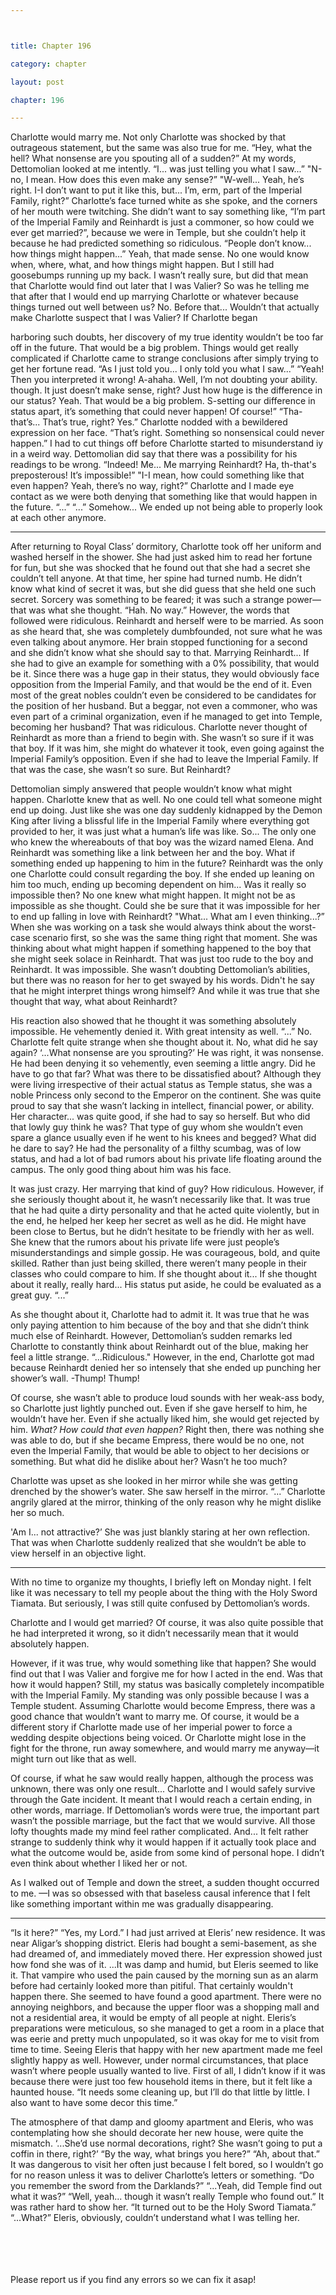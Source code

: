 ```yaml
---



title: Chapter 196

category: chapter

layout: post

chapter: 196

---
```


Charlotte would marry me.
Not only Charlotte was shocked by that outrageous statement, but the same was also
true for me.
“Hey, what the hell? What nonsense are you spouting all of a sudden?”
At my words, Dettomolian looked at me intently.
“I... was just telling you what I saw...”
"N-no, I mean. How does this even make any sense?”
"W-well... Yeah, he’s right. I-I don’t want to put it like this, but... I’m, erm, part of the
Imperial Family, right?”
Charlotte’s face turned white as she spoke, and the corners of her mouth were
twitching. She didn’t want to say something like, “I’m part of the Imperial Family and
Reinhardt is just a commoner, so how could we ever get married?”, because we were
in Temple, but she couldn’t help it because he had predicted something so ridiculous.
“People don’t know... how things might happen...”
Yeah, that made sense. No one would know when, where, what, and how things
might happen.
But I still had goosebumps running up my back.
I wasn’t really sure, but did that mean that Charlotte would find out later that I was
Valier? So was he telling me that after that I would end up marrying Charlotte or
whatever because things turned out well between us?
No. Before that...
Wouldn’t that actually make Charlotte suspect that I was Valier? If Charlotte began

harboring such doubts, her discovery of my true identity wouldn’t be too far off in
the future.
That would be a big problem.
Things would get really complicated if Charlotte came to strange conclusions after
simply trying to get her fortune read.
“As I just told you... I only told you what I saw...”
“Yeah! Then you interpreted it wrong! A-ahaha. Well, I’m not doubting your ability.
though. It just doesn’t make sense, right? Just how huge is the difference in our
status? Yeah. That would be a big problem. S-setting our difference in status apart,
it’s something that could never happen! Of course!”
“Tha-that’s... That’s true, right? Yes.”
Charlotte nodded with a bewildered expression on her face.
“That’s right. Something so nonsensical could never happen.”
I had to cut things off before Charlotte started to misunderstand iy in a weird way.
Dettomolian did say that there was a possibility for his readings to be wrong.
“Indeed! Me... Me marrying Reinhardt? Ha, th-that's preposterous! It’s impossible!”
"I-I mean, how could something like that even happen? Yeah, there’s no way, right?”
Charlotte and I made eye contact as we were both denying that something like that
would happen in the future.
“...”
“...”
Somehow...
We ended up not being able to properly look at each other anymore.

* * *

After returning to Royal Class’ dormitory, Charlotte took off her uniform and washed
herself in the shower.
She had just asked him to read her fortune for fun, but she was shocked that he
found out that she had a secret she couldn’t tell anyone. At that time, her spine had
turned numb.
He didn’t know what kind of secret it was, but she did guess that she held one such
secret. Sorcery was something to be feared; it was such a strange power—that was
what she thought.
“Hah. No way.”
However, the words that followed were ridiculous.
Reinhardt and herself were to be married. As soon as she heard that, she was
completely dumbfounded, not sure what he was even talking about anymore. Her
brain stopped functioning for a second and she didn’t know what she should say to
that.
Marrying Reinhardt...
If she had to give an example for something with a 0% possibility, that would be it.
Since there was a huge gap in their status, they would obviously face opposition from
the Imperial Family, and that would be the end of it. Even most of the great nobles
couldn’t even be considered to be candidates for the position of her husband. But a
beggar, not even a commoner, who was even part of a criminal organization, even if
he managed to get into Temple, becoming her husband?
That was ridiculous.
Charlotte never thought of Reinhardt as more than a friend to begin with.
She wasn’t so sure if it was that boy. If it was him, she might do whatever it took,
even going against the Imperial Family’s opposition.
Even if she had to leave the Imperial Family. If that was the case, she wasn’t so sure.
But Reinhardt?

Dettomolian simply answered that people wouldn’t know what might happen.
Charlotte knew that as well. No one could tell what someone might end up doing.
Just like she was one day suddenly kidnapped by the Demon King after living a
blissful life in the Imperial Family where everything got provided to her, it was just
what a human’s life was like.
So...
The only one who knew the whereabouts of that boy was the wizard named Elena.
And Reinhardt was something like a link between her and the boy.
What if something ended up happening to him in the future?
Reinhardt was the only one Charlotte could consult regarding the boy.
If she ended up leaning on him too much, ending up becoming dependent on him...
Was it really so impossible then?
No one knew what might happen.
It might not be as impossible as she thought. Could she be sure that it was
impossible for her to end up falling in love with Reinhardt?
"What... What am I even thinking...?”
When she was working on a task she would always think about the worst-case
scenario first, so she was the same thing right that moment. She was thinking about
what might happen if something happened to the boy that she might seek solace in
Reinhardt.
That was just too rude to the boy and Reinhardt.
It was impossible. She wasn’t doubting Dettomolian’s abilities, but there was no
reason for her to get swayed by his words. Didn't he say that he might interpret
things wrong himself?
And while it was true that she thought that way, what about Reinhardt?

His reaction also showed that he thought it was something absolutely impossible.
He vehemently denied it. With great intensity as well.
“...”
No.
Charlotte felt quite strange when she thought about it.
No, what did he say again?
‘...What nonsense are you sprouting?’
He was right, it was nonsense. He had been denying it so vehemently, even seeming a
little angry.
Did he have to go that far?
What was there to be dissatisfied about?
Although they were living irrespective of their actual status as Temple status, she
was a noble Princess only second to the Emperor on the continent.
She was quite proud to say that she wasn’t lacking in intellect, financial power, or
ability.
Her character... was quite good, if she had to say so herself.
But who did that lowly guy think he was?
That type of guy whom she wouldn’t even spare a glance usually even if he went to
his knees and begged?
What did he dare to say?
He had the personality of a filthy scumbag, was of low status, and had a lot of bad
rumors about his private life floating around the campus. The only good thing about
him was his face.

It was just crazy.
Her marrying that kind of guy?
How ridiculous.
However, if she seriously thought about it, he wasn’t necessarily like that.
It was true that he had quite a dirty personality and that he acted quite violently, but
in the end, he helped her keep her secret as well as he did. He might have been close
to Bertus, but he didn’t hesitate to be friendly with her as well.
She knew that the rumors about his private life were just people’s
misunderstandings and simple gossip.
He was courageous, bold, and quite skilled. Rather than just being skilled, there
weren’t many people in their classes who could compare to him.
If she thought about it...
If she thought about it really, really hard...
His status put aside, he could be evaluated as a great guy.
“...”

As she thought about it, Charlotte had to admit it.
It was true that he was only paying attention to him because of the boy and that she
didn’t think much else of Reinhardt.
However, Dettomolian’s sudden remarks led Charlotte to constantly think about
Reinhardt out of the blue, making her feel a little strange.
“...Ridiculous."
However, in the end, Charlotte got mad because Reinhardt denied her so intensely
that she ended up punching her shower’s wall.
-Thump! Thump!

Of course, she wasn’t able to produce loud sounds with her weak-ass body, so
Charlotte just lightly punched out.
Even if she gave herself to him, he wouldn’t have her.
Even if she actually liked him, she would get rejected by him. *What? How could that
even happen?*
Right then, there was nothing she was able to do, but if she became Empress, there
would be no one, not even the Imperial Family, that would be able to object to her
decisions or something.
But what did he dislike about her? Wasn’t he too much?

Charlotte was upset as she looked in her mirror while she was getting drenched by
the shower’s water.
She saw herself in the mirror.
“...”
Charlotte angrily glared at the mirror, thinking of the only reason why he might
dislike her so much.

'Am I... not attractive?’
She was just blankly staring at her own reflection.
That was when Charlotte suddenly realized that she wouldn’t be able to view herself
in an objective light.

* * *

With no time to organize my thoughts, I briefly left on Monday night.
I felt like it was necessary to tell my people about the thing with the Holy Sword
Tiamata.
But seriously, I was still quite confused by Dettomolian’s words.

Charlotte and I would get married?
Of course, it was also quite possible that he had interpreted it wrong, so it didn’t
necessarily mean that it would absolutely happen.

However, if it was true, why would something like that happen?
She would find out that I was Valier and forgive me for how I acted in the end. Was
that how it would happen?
Still, my status was basically completely incompatible with the Imperial Family. My
standing was only possible because I was a Temple student. Assuming Charlotte
would become Empress, there was a good chance that wouldn’t want to marry me.
Of course, it would be a different story if Charlotte made use of her imperial power
to force a wedding despite objections being voiced.
Or Charlotte might lose in the fight for the throne, run away somewhere, and would
marry me anyway—it might turn out like that as well.

Of course, if what he saw would really happen, although the process was unknown,
there was only one result...
Charlotte and I would safely survive through the Gate incident. It meant that I would
reach a certain ending, in other words, marriage.
If Dettomolian’s words were true, the important part wasn’t the possible marriage,
but the fact that we would survive.
All those lofty thoughts made my mind feel rather complicated.
And...
It felt rather strange to suddenly think why it would happen if it actually took place
and what the outcome would be, aside from some kind of personal hope.
I didn’t even think about whether I liked her or not.

As I walked out of Temple and down the street, a sudden thought occurred to me.
—I was so obsessed with that baseless causal inference that I felt like something
important within me was gradually disappearing.
* * *

“Is it here?”
“Yes, my Lord.”
I had just arrived at Eleris’ new residence.
It was near Aligar’s shopping district. Eleris had bought a semi-basement, as she had
dreamed of, and immediately moved there.
Her expression showed just how fond she was of it.
...It was damp and humid, but Eleris seemed to like it. That vampire who used the
pain caused by the morning sun as an alarm before had certainly looked more than
pitiful. That certainly wouldn't happen there.
She seemed to have found a good apartment.
There were no annoying neighbors, and because the upper floor was a shopping mall
and not a residential area, it would be empty of all people at night. Eleris’s
preparations were meticulous, so she managed to get a room in a place that was
eerie and pretty much unpopulated, so it was okay for me to visit from time to time.
Seeing Eleris that happy with her new apartment made me feel slightly happy as
well.
However, under normal circumstances, that place wasn’t where people usually
wanted to live.
First of all, I didn’t know if it was because there were just too few household items in
there, but it felt like a haunted house.
“It needs some cleaning up, but I’ll do that little by little. I also want to have some
decor this time.”

The atmosphere of that damp and gloomy apartment and Eleris, who was
contemplating how she should decorate her new house, were quite the mismatch.
‘...She’d use normal decorations, right? She wasn’t going to put a coffin in there,
right?’
“By the way, what brings you here?”
“Ah, about that.”
It was dangerous to visit her often just because I felt bored, so I wouldn’t go for no
reason unless it was to deliver Charlotte’s letters or something.
“Do you remember the sword from the Darklands?”
“...Yeah, did Temple find out what it was?”
“Well, yeah... though it wasn’t really Temple who found out.”
It was rather hard to show her.
“It turned out to be the Holy Sword Tiamata.”
“...What?”
Eleris, obviously, couldn’t understand what I was telling her.

<br><br><br><br>
Please report us if you find any errors so we can fix it asap!